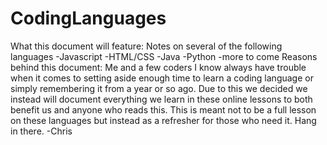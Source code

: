 # CodingLanguages

What this document will feature:
    Notes on several of the following languages
      -Javascript
      -HTML/CSS
      -Java
      -Python
      -more to come
Reasons behind this document:
    Me and a few coders I know always have trouble when it comes to setting aside enough time to learn a coding language or
  simply remembering it from a year or so ago. Due to this we decided we instead will document everything we learn in these online
  lessons to both benefit us and anyone who reads this. This is meant not to be a full lesson on these languages but instead as a 
  refresher for those who need it. Hang in there.
-Chris